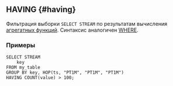 ## HAVING {#having}

Фильтрация выборки `SELECT STREAM` по результатам вычисления [агрегатных функций](../../../builtins/aggregation.md). Синтаксис аналогичен [WHERE](../../select_stream.md#where).

### Примеры

```yql
SELECT STREAM
    key
FROM my_table
GROUP BY key, HOP(ts, "PT1M", "PT1M", "PT1M")
HAVING COUNT(value) > 100;
```